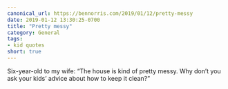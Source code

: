 ```yaml
---
canonical_url: https://bennorris.com/2019/01/12/pretty-messy
date: 2019-01-12 13:30:25-0700
title: "Pretty messy"
category: General
tags:
- kid quotes
short: true
---
```


Six-year-old to my wife: “The house is kind of pretty messy. Why don’t you ask your kids’ advice about how to keep it clean?”
